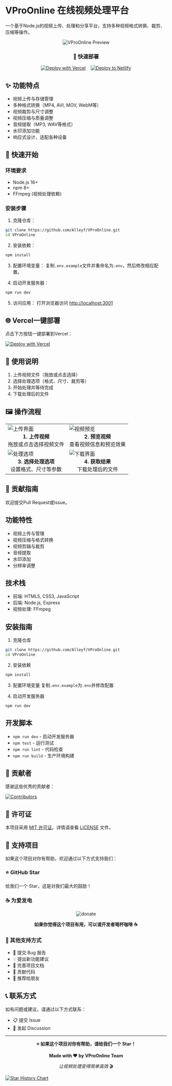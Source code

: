 # VProOnline 在线视频处理平台

一个基于Node.js的视频上传、处理和分享平台，支持多种视频格式转换、裁剪、压缩等操作。


<div align="center">

![VProOnline Preview](./public/images/image.png)

### 🚀 快速部署

[![Deploy with Vercel](https://vercel.com/button)](https://vercel.com/new/clone?repository-url=https://github.com/Alleyf/VProOnline&project-name=vpro-online&repository-name=VProOnline)
&nbsp;&nbsp;
[![Deploy to Netlify](https://www.netlify.com/img/deploy/button.svg)](https://app.netlify.com/start/deploy?repository=https://github.com/Alleyf/VProOnline)

</div>


## ✨ 功能特点

- 视频上传与存储管理
- 多种格式转换（MP4, AVI, MOV, WebM等）
- 视频裁剪与尺寸调整
- 视频压缩与质量调整
- 音频提取（MP3, WAV等格式）
- 水印添加功能
- 响应式设计，适配各种设备

## 🚀 快速开始

### 环境要求
- Node.js 16+
- npm 8+
- FFmpeg (视频处理依赖)

### 安装步骤

1. 克隆仓库：
```bash
git clone https://github.com/Alleyf/VProOnline.git
cd VProOnline
```

2. 安装依赖：
```bash
npm install
```

3. 配置环境变量：
复制`.env.example`文件并重命名为`.env`，然后修改相应配置。

4. 启动开发服务器：
```bash
npm run dev
```

5. 访问应用：
打开浏览器访问 [http://localhost:3001](http://localhost:3001)

## 🌐 Vercel一键部署

点击下方按钮一键部署到Vercel：

[![Deploy with Vercel](https://vercel.com/button)](https://vercel.com/new/clone?repository-url=https://github.com/Alleyf/VProOnline)

## 📝 使用说明

1. 上传视频文件（拖放或点击选择）
2. 选择处理选项（格式、尺寸、裁剪等）
3. 开始处理并等待完成
4. 下载处理后的文件

## 🖼️ 操作流程

<table>
  <tr>
    <td width="50%">
      <img src="./public/images/image.png" alt="上传界面">
      <div align="center"><b>1. 上传视频</b></div>
      <div align="center">拖放或点击选择视频文件</div>
    </td>
    <td width="50%">
      <img src="./public/images/image1.png" alt="视频预览">
      <div align="center"><b>2. 预览视频</b></div>
      <div align="center">查看视频信息和预览效果</div>
    </td>
  </tr>
  <tr>
    <td width="50%">
      <img src="./public/images/image2.png" alt="处理选项">
      <div align="center"><b>3. 选择处理选项</b></div>
      <div align="center">设置格式、尺寸等参数</div>
    </td>
    <td width="50%">
      <img src="./public/images/image4.png" alt="下载界面">
      <div align="center"><b>4. 获取结果</b></div>
      <div align="center">下载处理后的文件</div>
    </td>
  </tr>
</table>


## 🤝 贡献指南

欢迎提交Pull Request或Issue。


## 功能特性

- 视频上传与管理
- 视频压缩与格式转换
- 视频剪辑与裁剪
- 音频提取
- 水印添加
- 分辨率调整

## 技术栈

- 前端: HTML5, CSS3, JavaScript
- 后端: Node.js, Express
- 视频处理: FFmpeg

## 安装指南

1. 克隆仓库
```bash
git clone https://github.com/Alleyf/VProOnline.git
cd VProOnline
```

2. 安装依赖
```bash
npm install
```

3. 配置环境变量
复制`.env.example`为`.env`并修改配置

4. 启动开发服务器
```bash
npm run dev
```

## 开发脚本

- `npm run dev` - 启动开发服务器
- `npm test` - 运行测试
- `npm run lint` - 代码检查
- `npm run build` - 生产环境构建


## 👥 贡献者

感谢这些优秀的贡献者：

[![Contributors](https://contrib.rocks/image?repo=Alleyf/VProOnline&max=10&columns=10&anon=1)](https://github.com/Alleyf/VProOnline/graphs/contributors)


## 📄 许可证

本项目采用 [MIT 许可证](LICENSE)。详情请查看 [LICENSE](LICENSE) 文件。

## 💖 支持项目

如果这个项目对你有帮助，欢迎通过以下方式支持我们：

### ⭐ GitHub Star
给我们一个 Star，这是对我们最大的鼓励！

### ☕ 为爱发电

<div align="center">

![donate](https://github.com/Alleyf/pg-design/blob/main/assets/donate-qr.png)

**如果你觉得这个项目有用，可以请开发者喝杯咖啡 ☕**

</div>

### 🎁 其他支持方式
- 🐛 提交 Bug 报告
- 💡 提出新功能建议
- 📝 完善项目文档
- 🔀 贡献代码
- 📢 推荐给朋友

## 📞 联系方式

如有问题或建议，请通过以下方式联系：

- 📋 提交 Issue
- 💬 发起 Discussion

---

<div align="center">

**⭐ 如果这个项目对你有帮助，请给我们一个 Star！**

**Made with ❤️ by VProOnline Team**

*让视频处理变得简单高效* 🎬

</div>


[![Star History Chart](https://api.star-history.com/svg?repos=Alleyf/VProOnline&type=Date)](https://star-history.com/#Alleyf/VProOnline&Date)

